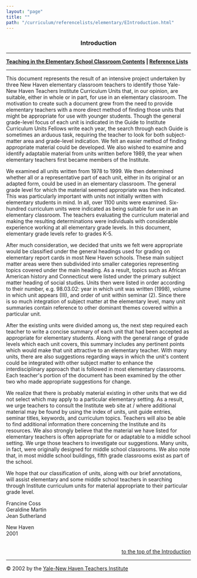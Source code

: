 ```yaml
---
layout: "page"
title: ""
path: "/curriculum/referencelists/elementary/EIntroduction.html"
---
```

<main>  <center><a name="top"></a><b><h3>Introduction</h3></b></center> <hr/> <b><a href="/curriculum/referencelists/elementary/">Teaching in the Elementary School Classroom Contents</a> | <a href="/curriculum/">Reference Lists</a></b> <br/> <hr width="100%"/> <p>This document represents the result of an intensive project undertaken by three New Haven elementary classroom teachers to identify those Yale-New Haven Teachers Institute Curriculum Units that, in our opinion, are suitable, either in whole or in part, for use in an elementary classroom. The motivation to create such a document grew from the need to provide elementary teachers with a more direct method of finding those units that might be appropriate for use with younger students. Though the general grade-level focus of each unit is indicated in the Guide to Institute Curriculum Units Fellows write each year, the search through each Guide is sometimes an arduous task, requiring the teacher to look for both subject-matter area and grade-level indication. We felt an easier method of finding appropriate material could be developed. We also wished to examine and identify adaptable material from units written before 1989, the year when elementary teachers first became members of the Institute. </p><p>We examined all units written from 1978 to 1999. We then determined whether all or a representative part of each unit, either in its original or an adapted form, could be used in an elementary classroom. The general grade level for which the material seemed appropriate was then indicated. This was particularly important with units not initially written with elementary students in mind. In all, over 1100 units were examined. Six-hundred curriculum units were indicated as being suitable for use in an elementary classroom. The teachers evaluating the curriculum material and making the resulting determinations were individuals with considerable experience working at all elementary grade levels. In this document, elementary grade levels refer to grades K-5. </p><p>After much consideration, we decided that units we felt were appropriate would be classified under the general headings used for grading on elementary report cards in most New Haven schools. These main subject matter areas were then subdivided into smaller categories representing topics covered under the main heading. As a result, topics such as African American history and Connecticut were listed under the primary subject matter heading of social studies. Units then were listed in order according to their number, e.g. 98.03.02: year in which unit was written (1998), volume in which unit appears (III), and order of unit within seminar (2). Since there is so much integration of subject matter at the elementary level, many unit summaries contain reference to other dominant themes covered within a particular unit. </p><p>After the existing units were divided among us, the next step required each teacher to write a concise summary of each unit that had been accepted as appropriate for elementary students. Along with the general range of grade levels which each unit covers, this summary includes any pertinent points which would make that unit attractive to an elementary teacher. With many units, there are also suggestions regarding ways in which the unit's content could be integrated with other subject matter to enhance the interdisciplinary approach that is followed in most elementary classrooms. Each teacher's portion of the document has been examined by the other two who made appropriate suggestions for change. </p><p>We realize that there is probably material existing in other units that we did not select which may apply to a particular elementary setting. As a result, we urge teachers to consult the Institute web site at / where additional material may be found by using the index of units, unit guide entries, seminar titles, keywords, and curriculum topics. Teachers will also be able to find additional information there concerning the Institute and its resources. We also strongly believe that the material we have listed for elementary teachers is often appropriate for or adaptable to a middle school setting. We urge those teachers to investigate our suggestions. Many units, in fact, were originally designed for middle school classrooms. We also note that, in most middle school buildings, fifth grade classrooms exist as part of the school. </p><p>We hope that our classification of units, along with our brief annotations, will assist elementary and some middle school teachers in searching through Institute curriculum units for material appropriate to their particular grade level. </p><p>Francine Coss <br/>Geraldine Martin <br/>Jean Sutherland </p><p>New Haven <br/>2001 </p><table cellpadding="2">         </table> <div align="right"><a href="#top">to the top of the Introduction</a></div> <hr/> © 2002 by the <a href="/">Yale-New Haven Teachers Institute</a> 
</main>
